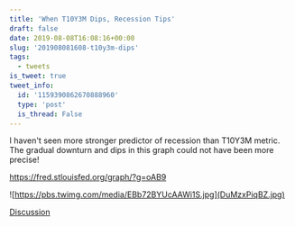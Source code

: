 ```yaml
---
title: 'When T10Y3M Dips, Recession Tips'
draft: false
date: 2019-08-08T16:08:16+00:00
slug: '201908081608-t10y3m-dips'
tags:
  - tweets
is_tweet: true
tweet_info:
  id: '1159390862670888960'
  type: 'post'
  is_thread: False
---
```




I haven't seen more stronger predictor of recession than T10Y3M metric. The gradual downturn and dips in this graph could not have been more precise!

<https://fred.stlouisfed.org/graph/?g=oAB9> 

![https://pbs.twimg.com/media/EBb72BYUcAAWi1S.jpg](DuMzxPiqBZ.jpg)

[Discussion](https://x.com/sytelus/status/1159390862670888960)
